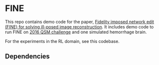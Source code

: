 # FINE
This repo contains demo code for the paper, [Fidelity imposed network edit (FINE) for solving ill-posed image reconstruction](https://www.sciencedirect.com/science/article/pii/S1053811920300665). It includes demo code to run FINE on [2016 QSM challenge](http://www.neuroimaging.at/pages/qsm.php) and one simulated hemorrhage brain.

For the experiments in the RL domain, see this codebase.

## Dependencies

